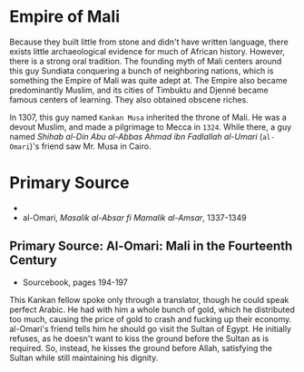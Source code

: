 # Empire of Mali

Because they built little from stone and didn't have written language, there
exists little archaeological evidence for much of African history. However,
there is a strong oral tradition. The founding myth of Mali centers around this
guy Sundiata conquering a bunch of neighboring nations, which is something the
Empire of Mali was quite adept at. The Empire also became predominantly Muslim,
and its cities of Timbuktu and Djenné became famous centers of learning. They
also obtained obscene riches.

In 1307, this guy named `Kankan Musa` inherited the throne of Mali. He was a
devout Muslim, and made a pilgrimage to Mecca in `1324`. While there, a guy
named *Shihab al-Din Abu al-Abbas Ahmad ibn Fadlallah al-Umari* (`al-Omari`)'s
friend saw Mr. Musa in Cairo.

# Primary Source

- 
- al-Omari, *Masalik al-Absar fi Mamalik al-Amsar*, 1337-1349

## Primary Source: Al-Omari: Mali in the Fourteenth Century

- Sourcebook, pages 194-197

This Kankan fellow spoke only through a translator, though he could speak
perfect Arabic. He had with him a whole bunch of gold, which he distributed too
much, causing the price of gold to crash and fucking up their economy.
al-Omari's friend tells him he should go visit the Sultan of Egypt. He
initially refuses, as he doesn't want to kiss the ground before the Sultan as
is required. So, instead, he kisses the ground before Allah, satisfying the
Sultan while still maintaining his dignity.
